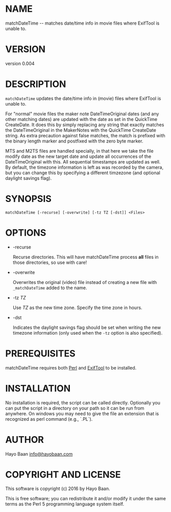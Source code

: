 # NAME

matchDateTime -- matches date/time info in movie files where ExifTool
is unable to.

# VERSION

version 0.004

# DESCRIPTION

`matchDateTime` updates the date/time info in (movie) files where
ExifTool is unable to.

For "normal" movie files the maker note DateTimeOriginal dates (and
any other matching dates) are updated with the date as set in the
QuickTime CreateDate. It does this by simply replacing any string that
exactly matches the DateTimeOriginal in the MakerNotes with the
QuickTime CreateDate string. As extra precaution against false
matches, the match is prefixed with the binary length marker and
postfixed with the zero byte marker.

MTS and M2TS files are handled specially, in that here we take the
file modify date as the new target date and update all occurrences of
the DateTimeOriginal with this. All sequential timestamps are updated
as well. By default, the timezone information is left as was recorded
by the camera, but you can change this by specifying a different
timzezone (and optional daylight savings flag).

# SYNOPSIS

    matchDateTime [-recurse] [-overwrite] [-tz TZ [-dst]] <Files>

# OPTIONS

- -recurse

    Recurse directories. This will have matchDateTime process **all** files
    in those directories, so use with care!

- -overwrite

    Overwrites the original (video) file instead of creating a new file with
    `_matchDateTime` added to the name.

- -tz _TZ_

    Use _TZ_ as the new time zone. Specify the time zone in hours.

- -dst

    Indicates the daylight savings flag should be set when writing the new
    timezone information (only used when the `-tz` option is also
    specified).

# PREREQUISITES

matchDateTime requires both [Perl](https://www.perl.org/) and
[ExifTool](http://www.sno.phy.queensu.ca/~phil/exiftool/) to be
installed.

# INSTALLATION

No installation is required, the script can be called
directly. Optionally you can put the script in a directory on your
path so it can be run from anywhere. On windows you may need to give
the file an extension that is recognized as perl command (e.g.,
\`.PL\`).

# AUTHOR

Hayo Baan <info@hayobaan.com>

# COPYRIGHT AND LICENSE

This software is copyright (c) 2016 by Hayo Baan.

This is free software; you can redistribute it and/or modify it under
the same terms as the Perl 5 programming language system itself.
